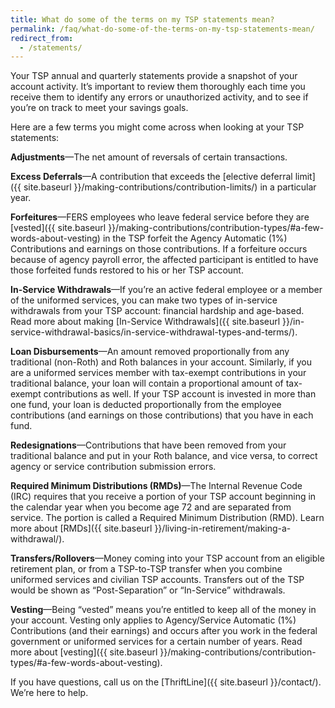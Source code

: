 ```yaml
---
title: What do some of the terms on my TSP statements mean?
permalink: /faq/what-do-some-of-the-terms-on-my-tsp-statements-mean/
redirect_from:
  - /statements/
---
```


Your TSP annual and quarterly statements provide a snapshot of your account activity. It’s important to review them thoroughly each time you receive them to identify any errors or unauthorized activity, and to see if you’re on track to meet your savings goals.

Here are a few terms you might come across when looking at your TSP statements:

**Adjustments**&#8212;The net amount of reversals of certain transactions.

**Excess Deferrals**&#8212;A contribution that exceeds the [elective deferral limit]({{ site.baseurl }}/making-contributions/contribution-limits/) in a particular year.

**Forfeitures**&#8212;FERS employees who leave federal service before they are [vested]({{ site.baseurl }}/making-contributions/contribution-types/#a-few-words-about-vesting) in the TSP forfeit the Agency Automatic (1%) Contributions and earnings on those contributions. If a forfeiture occurs because of agency payroll error, the affected participant is entitled to have those forfeited funds restored to his or her TSP account.

**In-Service Withdrawals**&#8212;If you’re an active federal employee or a member of the uniformed services, you can make two types of in-service withdrawals from your TSP account: financial hardship and age-based. Read more about making [In-Service Withdrawals]({{ site.baseurl }}/in-service-withdrawal-basics/in-service-withdrawal-types-and-terms/).  

**Loan Disbursements**&#8212;An amount removed proportionally from any traditional (non-Roth) and Roth balances in your account. Similarly, if you are a uniformed services member with tax-exempt contributions in your traditional balance, your loan will contain a proportional amount of tax-exempt contributions as well. If your TSP account is invested in more than one fund, your loan is deducted proportionally from the employee contributions (and earnings on those contributions) that you have in each fund.

**Redesignations**&#8212;Contributions that have been removed from your traditional balance and put in your Roth balance, and vice versa, to correct agency or service contribution submission errors.

**Required Minimum Distributions (RMDs)**&#8212;The Internal Revenue Code (IRC) requires that you receive a portion of your TSP account beginning in the calendar year when you become age 72 and are separated from service. The portion is called a Required Minimum Distribution (RMD). Learn more about [RMDs]({{ site.baseurl }}/living-in-retirement/making-a-withdrawal/).

**Transfers/Rollovers**&#8212;Money coming into your TSP account from an eligible retirement plan, or from a TSP-to-TSP transfer when you combine uniformed services and civilian TSP accounts. Transfers out of the TSP would be shown as &#8220;Post-Separation&#8221; or &#8220;In-Service&#8221; withdrawals.

**Vesting**&#8212;Being &#8220;vested&#8221; means you’re entitled to keep all of the money in your account. Vesting only applies to Agency/Service Automatic (1%) Contributions (and their earnings) and occurs after you work in the federal government or uniformed services for a certain number of years. Read more about [vesting]({{ site.baseurl }}/making-contributions/contribution-types/#a-few-words-about-vesting).

If you have questions, call us on the [ThriftLine]({{ site.baseurl }}/contact/). We’re here to help.
